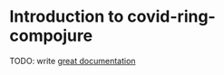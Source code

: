 # Introduction to covid-ring-compojure

TODO: write [great documentation](http://jacobian.org/writing/what-to-write/)

